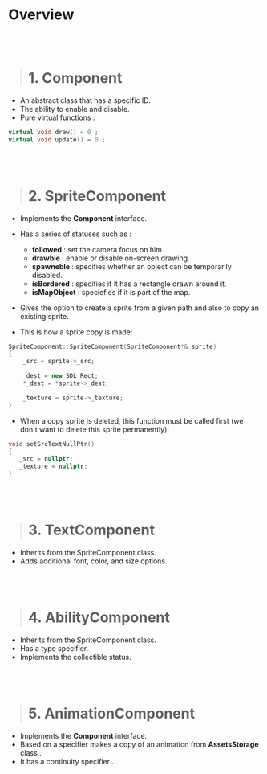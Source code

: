 # Overview 

 </br></br>

> # 1. Component  
- An abstract class that has a specific ID.
- The ability to enable and disable.
- Pure virtual functions : 
```cpp 
virtual void draw() = 0 ; 
virtual void update() = 0 ;
```

 </br></br>

> # 2. SpriteComponent
 - Implements the **Component** interface. 
 - Has a series of statuses such as : 
   - **followed** : set the camera focus on him .
   - **drawble** : enable or disable on-screen drawing.
   - **spawneble** : specifies whether an object can be temporarily disabled.
   - **isBordered** : specifies if it has a rectangle drawn around it.
   - **isMapObject** : speciefies if it is part of the map.
 - Gives the option to create a sprite from a given path and also to copy an existing sprite.

- This is how a sprite copy is made: 
```cpp
SpriteComponent::SpriteComponent(SpriteComponent*& sprite)
{
	_src = sprite->_src;

	_dest = new SDL_Rect;
	*_dest = *sprite->_dest;

	_texture = sprite->_texture;
}
```
- When a copy sprite is deleted, this function must be called first (we don't want to delete this sprite permanently):
 ```cpp
void setSrcTextNullPtr() 
{
	_src = nullptr;
	_texture = nullptr;
}
```

 </br></br>

> # 3. TextComponent  
- Inherits from the SpriteComponent class.
- Adds additional font, color, and size options.

 </br></br>

> # 4. AbilityComponent  
- Inherits from the SpriteComponent class.
- Has a type specifier.
- Implements the collectible status. 

 </br></br>

> # 5. AnimationComponent 
 - Implements the **Component** interface. 
 - Based on a specifier makes a copy of an animation from **AssetsStorage** class . 
 - It has a continuity specifier .
